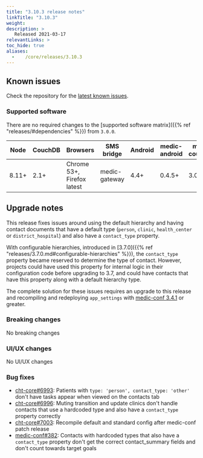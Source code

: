 ```yaml
---
title: "3.10.3 release notes"
linkTitle: "3.10.3"
weight:
description: >
   Released 2021-03-17
relevantLinks: >
toc_hide: true
aliases:
  -    /core/releases/3.10.3
---
```


## Known issues

Check the repository for the [latest known issues](https://github.com/medic/cht-core/issues?q=is%3Aissue+label%3A%22Affects%3A+3.10.3%22).

### Supported software

There are no required changes to the [supported software matrix]({{% ref "releases/#dependencies" %}})
 from `3.0.0`.

| Node | CouchDB | Browsers | SMS bridge | Android | medic-android | medic-couch2pg |
|----|----|----|----|----|----|---|
| 8.11+ | 2.1+ | Chrome 53+, Firefox latest | medic-gateway | 4.4+ | 0.4.5+ | 3.0+ |

## Upgrade notes

This release fixes issues around using the default hierarchy and having contact documents that have a default type (`person`, `clinic`, `health_center` or `district_hospital`) and also have a `contact_type` property.

With configurable hierarchies, introduced in [3.7.0]({{% ref "releases/3.7.0.md#configurable-hierarchies" %}}), the `contact_type` property became reserved to determine the type of contact.
However, projects could have used this property for internal logic in their configuration code before upgrading to 3.7, and could have contacts that have this property along with a default hierarchy type.

The complete solution for these issues requires an upgrade to this release and recompiling and redeploying `app_settings` with [medic-conf 3.4.1](https://github.com/medic/cht-conf/blob/master/release-notes.md#340) or greater.

### Breaking changes

No breaking changes

### UI/UX changes

No UI/UX changes

### Bug fixes

- [cht-core#6993](https://github.com/medic/cht-core/issues/6993): Patients with `type: 'person', contact_type: 'other'` don't have tasks appear when viewed on the contacts tab
- [cht-core#6996](https://github.com/medic/cht-core/issues/6996): Muting transition and update clinics don't handle contacts that use a hardcoded type and also have a `contact_type` property correctly
- [cht-core#7003](https://github.com/medic/cht-core/issues/7003): Recompile default and standard config after medic-conf patch release
- [medic-conf#382](https://github.com/medic/cht-conf/issues/382): Contacts with hardcoded types that also have a `contact_type` property don't get the correct contact_summary fields and don't count towards target goals
